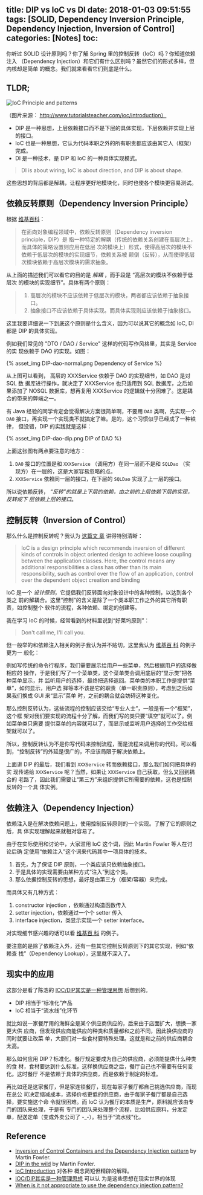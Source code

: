 title: DIP vs IoC vs DI
date: 2018-01-03 09:51:55
tags: [SOLID, Dependency Inversion Principle, Dependency Injection, Inversion of Control]
categories: [Notes]
toc:
---

你听过 SOLID 设计原则吗？你了解 Spring 里的控制反转（IoC）吗？你知道依赖注入
（Dependency Injection）和它们有什么区别吗？虽然它们的形式多样，但内核却是简单
的概念。我们就来看看它们到底是什么。

## TLDR;

![IoC Principle and patterns](http://www.tutorialsteacher.com/Content/images/ioc/principles-and-patterns.png)

（图片来源： http://www.tutorialsteacher.com/ioc/introduction）

- DIP 是一种思想，上层依赖接口而不是下层的具体实现，下层依赖并实现上层的接口。
- IoC 也是一种思想，它认为代码本职之外的所有职责都应该由其它人（框架）完成。
- DI 是一种技术，是 DIP 和 IoC 的一种具体实现模式。

> DI is about wiring, IoC is about direction, and DIP is about shape.

这些思想的背后都是解耦，让程序更好地模块化，同时也使各个模块更容易测试。

## 依赖反转原则（Dependency Inversion Principle）

根据 [维基百科](https://zh.wikipedia.org/wiki/%E4%BE%9D%E8%B5%96%E5%8F%8D%E8%BD%AC%E5%8E%9F%E5%88%99)：

> 在面向对象编程领域中，依赖反转原则（Dependency inversion principle，DIP）是
> 指一种特定的解耦（传统的依赖关系创建在高层次上，而具体的策略设置则应用在低层
> 次的模块上）形式，使得高层次的模块不依赖于低层次的模块的实现细节，依赖关系被
> 颠倒（反转），从而使得低层次模块依赖于高层次模块的需求抽象。

从上面的描述我们可以看它的目的是 *解耦* ，而手段是 “高层次的模块不依赖于低层次
的模块的实现细节”。具体有两个原则：

> 1. 高层次的模块不应该依赖于低层次的模块，两者都应该依赖于抽象接口。
> 2. 抽象接口不应该依赖于具体实现。而具体实现则应该依赖于抽象接口。

这里我要详细说一下到底这个原则是什么含义，因为可以说其它的概念如 IoC, DI 都是
DIP 的具体实现。

例如我们常见的 "DTO / DAO / Service" 这样的代码写作风格里，其实是 Service 的实
现依赖于 DAO 的实现。如图：

{% asset_img DIP-dao-normal.png Dependency of Service %}

从上图可以看到， 高层的 XXXService 依赖于 DAO 的实现细节，如 DAO 是对 SQL 数
据库进行操作，就决定了 XXXService 也只适用到 SQL 数据库，之后如果添加了 NOSQL
数据库，想再复用 XXXService 的逻辑就十分困难了。这是耦合的带来的弊端之一。

有 Java 经验的同学肯定会觉得解决方案很简单啊，不要用 `DAO` 类啊，先实现一个
`DAO` 接口，再实现一个实现类不就搞定了嘛。是的，这个习惯似乎已经成了一种铁律，
但没错，DIP 的实践就是这样：

{% asset_img DIP-dao-dip.png DIP of DAO %}

上面这张图有两点要注意的地方：

1. `DAO` 接口的位置是和 `XXXService` （调用方）在同一层而不是和 `SQLDao` （实
   现方）在一层的，这是大家容易忽略的点。
2. `XXXService` 依赖同一层的接口，在下层的 `SQLDao` 实现了上一层的接口。

所以说依赖反转， *“反转”的就是上下层的依赖，由之前的上层依赖下层的实现，反转成下
层依赖上层的接口*。

## 控制反转（Inversion of Control）

那么什么是控制反转呢？我认为 [这篇文
章](http://www.tutorialsteacher.com/ioc/introduction) 讲得特别清晰：

> IoC is a design principle which recommends inversion of different kinds of
> controls in object oriented design to achieve loose coupling between the
> application classes. Here, the control means any additional responsibilities
> a class has other than its main responsibility, such as control over the
> flow of an application, control over the dependent object creation and
> binding

IoC 是一个 *设计原则*，它提倡我们反转面向对象设计中的各种控制，以达到各个类之
前的解耦合。这里“控制”的含义是除了一个类本职工作之外的其它所有职责，如控制整个
软件的流程，各种依赖、绑定的创建等。

我在学习 IoC 的时候，经常看到的材料里说到“好莱坞原则”：

> Don't call me, I'll call you.

但一般举的和依赖注入相关的例子我认为并不贴切，这里我认为 [维基百
科](https://en.wikipedia.org/wiki/Inversion_of_control#Overview) 的例子更为一
般化：

例如写传统的命令行程序，我们需要展示给用户一些菜单，然后根据用户的选择做相应的
操作，于是我们写了一个菜单类，这个菜单类会调用底层的“显示类”把各种菜单显示，并
监听用户的选择，最终把选择返回。菜单类的本职工作是提供“菜单”，如何显示，用户选
择等本不该是它的职责（单一职责原则），考虑到之后如果我们换成 GUI 来“显示”菜单
时，之前的耦合就会妨碍这种变化。

那么控制反转认为，这些流程的控制应该交给“专业人士”，一般是有一个“框架”，这个框
架对我们要实现的流程十分了解，而我们写的类只要“填空”就可以了。例如菜单类只需要
提供菜单的内容就可以了，而显示或监听用户选择的工作交给框架就可以了。

所以，控制反转认为不是你写代码来控制流程，而是流程来调用你的代码。可以看
到，“控制反转”的外延是很广的，不应该局限于解决依赖上。

上面讲 DIP 的最后，我们看到 `XXXService` 转而依赖接口，那么我们如何把具体的实
现传递给 `XXXService` 呢？当然，如果让 `XXXService` 自己获取，但么又回到耦合的
老路了，因此我们需要让“第三方”来组织提供它所需要的依赖，这也是控制反转的一个具
体实例。

## 依赖注入（Dependency Injection）

依赖注入是在解决依赖问题上，使用控制反转原则的一个实现。了解了它的原则之后，具
体实现理解起来就相对容易了。

由于在实际使用和讨论中，大家滥用 IoC 这个词，因此 Martin Fowler 等人在讨论后确
定使用“依赖注入”这个词来代码其中一项具体的技术。

1. 首先，为了保证 DIP 原则，一个类应该只依赖抽象接口。
2. 于是具体的实现需要由某种方式“注入”到这个类。
3. 那么依据控制反转的思想，最好是由第三方（框架/容器）来完成。

而具体又有几种方式：
1. constructor injection ，依赖通过构造函数传入
2. setter injection，依赖通过一个个 setter 传入
3. interface injection，类显示实现一个 setter interface。

对实现细节感兴趣的话可以看 [维基百
科](https://en.wikipedia.org/wiki/Dependency_injection#Three_types_of_dependency_injection)
的例子。

要注意的是除了依赖注入外，还有一些其它控制反转原则下的其它实现，例如“依赖查
找”（Dependency Lookup），这里就不深入了。

## 现实中的应用
这部分是看了陈浩的 [IOC/DIP其实是一种管理思想](https://coolshell.cn/articles/9949.html) 后想到的。

- DIP 相当于“标准化”产品
- IoC 相当于“流水线”化环节

就比如说一家餐厅用的海鲜全是某个供应商供应的，后来由于店面扩大，想换一家更大供
应商，但发现供应商能供应的种类和质量都和之前不同，因此换供应商的同时就要让改菜
单，大厨们对一些食材要特殊处理。这就是和之前的供应商耦合太高。

那么如何应用 DIP？标准化。餐厅规定要成为自己的供应商，必须能提供什么种类的食
材，食材要达到什么标准，这样换供应商之后，餐厅自己也不需要有任何变化。这时餐厅
不是依赖于具体的供应商，而是依赖于制定的标准。

再比如还是这家餐厅，但是家连锁餐厅，现在每家子餐厅都自己挑选供应商，而现在总公
司决定缩减成本，选择价格更低的供应商，由于每家子餐厅都是自己选择，要实施这个命
令就很困难。而 IoC 认为餐厅的本质是生产，原料就应该由专门的团队来处理，于是有
专门的团队来处理整个流程，比如供应原料，分发定单，配送定单（变成外卖公司了
-_-）。相当于“流水线”化。

## Reference

- [Inversion of Control Containers and the Dependency Injection pattern](https://www.martinfowler.com/articles/injection.html) by Martin Fowler.
- [DIP in the wild](https://martinfowler.com/articles/dipInTheWild.html) by Martin Fowler.
- [IoC Introduction](http://www.tutorialsteacher.com/ioc/introduction) 对各种
  概念简短但精辟的解释。
- [IOC/DIP其实是一种管理思想](https://coolshell.cn/articles/9949.html) 可以认
  为是这些思想在现实世界的体现
- [When is it not appropriate to use the dependency injection pattern?](https://softwareengineering.stackexchange.com/questions/135971/when-is-it-not-appropriate-to-use-the-dependency-injection-pattern)
